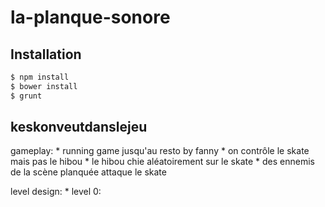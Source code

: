 # la-planque-sonore

## Installation

``` bash
$ npm install
$ bower install
$ grunt
```

## keskonveutdanslejeu

gameplay:
    * running game jusqu'au resto by fanny
    * on contrôle le skate mais pas le hibou
    * le hibou chie aléatoirement sur le skate
    * des ennemis de la scène planquée attaque le skate

level design:
    * level 0:
    

